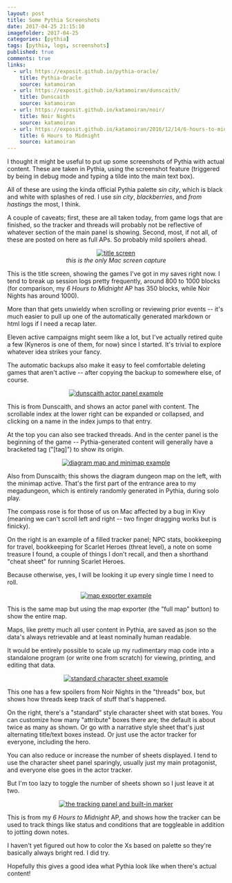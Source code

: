 ```yaml
---
layout: post
title: Some Pythia Screenshots
date: 2017-04-25 21:15:10
imagefolder: 2017-04-25
categories: [pythia]
tags: [pythia, logs, screenshots]
published: true
comments: true
links:
  - url: https://exposit.github.io/pythia-oracle/
    title: Pythia-Oracle
    source: katamoiran
  - url: https://exposit.github.io/katamoiran/dunscaith/
    title: Dunscaith
    source: katamoiran
  - url: https://exposit.github.io/katamoiran/noir/
    title: Noir Nights
    source: katamoiran
  - url: https://exposit.github.io/katamoiran/2016/12/14/6-hours-to-midnight-ap/
    title: 6 Hours to Midnight
    source: katamoiran
---
```


I thought it might be useful to put up some screenshots of Pythia with actual content. These are taken in Pythia, using the screenshot feature (triggered by being in debug mode and typing a tilde into the main text box).

All of these are using the kinda official Pythia palette *sin city*, which is black and white with splashes of red. I use *sin city*, *blackberries*, and *from hastings* the most, I think.

<!--more-->

A couple of caveats; first, these are all taken today, from game logs that are finished, so the tracker and threads will probably not be reflective of whatever section of the main panel is showing. Second, most, if not all, of these are posted on here as full APs. So probably mild spoilers ahead.

<center>
<a href="{{ site.baseurl }}/img/posts/{{page.imagefolder}}/title_screen.png" target="new">
<img src="{{ site.baseurl }}/img/posts/{{page.imagefolder}}/title_screen.png" alt="title screen">
</a><br>
<i>this is the only Mac screen capture</i>
</center>

This is the title screen, showing the games I've got in my saves right now. I tend to break up session logs pretty frequently, around 800 to 1000 blocks (for comparison, my *6 Hours to Midnight* AP has 350 blocks, while Noir Nights has around 1000).

More than that gets unwieldy when scrolling or reviewing prior events -- it's much easier to pull up one of the automatically generated markdown or html logs if I need a recap later.

Eleven active campaigns might seem like a lot, but I've actually retired quite a few (Kyneros is one of them, for now) since I started. It's trivial to explore whatever idea strikes your fancy.

The automatic backups also make it easy to feel comfortable deleting games that aren't active -- after copying the backup to somewhere else, of course.

<center>
<a href="{{ site.baseurl }}/img/posts/{{page.imagefolder}}/screenshot_2017-04-25-21-04-270001.png" target="new"><img src="{{ site.baseurl }}/img/posts/{{page.imagefolder}}/screenshot_2017-04-25-21-04-270001.png" alt="dunscaith actor panel example"></a><br>
</center>

This is from Dunscaith, and shows an actor panel with content. The scrollable index at the lower right can be expanded or collapsed, and clicking on a name in the index jumps to that entry.

At the top you can also see tracked threads. And in the center panel is the beginning of the game -- Pythia-generated content will generally have a bracketed tag ("[tag]") to show its origin.

<center>
<a href="{{ site.baseurl }}/img/posts/{{page.imagefolder}}/screenshot_2017-04-25-21-10-450001.png" target="new"><img src="{{ site.baseurl }}/img/posts/{{page.imagefolder}}/screenshot_2017-04-25-21-10-450001.png" alt="diagram map and minimap example"></a><br>
</center>

Also from Dunscaith; this shows the diagram dungeon map on the left, with the minimap active. That's the first part of the entrance area to my megadungeon, which is entirely randomly generated in Pythia, during solo play.

The compass rose is for those of us on Mac affected by a bug in Kivy (meaning we can't scroll left and right -- two finger dragging works but is finicky).

On the right is an example of a filled tracker panel; NPC stats, bookkeeping for travel, bookkeeping for Scarlet Heroes (threat level), a note on some treasure I found, a couple of things I don't recall, and then a shorthand "cheat sheet" for running Scarlet Heroes.

Because otherwise, yes, I will be looking it up every single time I need to roll.

<center>
<a href="{{ site.baseurl }}/img/posts/{{page.imagefolder}}/dd_Fort_Iseu.png" target="new"><img src="{{ site.baseurl }}/img/posts/{{page.imagefolder}}/dd_Fort_Iseu.png" alt="map exporter example"></a><br>
</center>

This is the same map but using the map exporter (the "full map" button) to show the entire map.

Maps, like pretty much all user content in Pythia, are saved as json so the data's always retrievable and at least nominally human readable.

It would be entirely possible to scale up my rudimentary map code into a standalone program (or write one from scratch) for viewing, printing, and editing that data.

<center>
<a href="{{ site.baseurl }}/img/posts/{{page.imagefolder}}/screenshot_2017-04-25-21-31-470001.png" target="new"><img src="{{ site.baseurl }}/img/posts/{{page.imagefolder}}/screenshot_2017-04-25-21-31-470001.png" alt="standard character sheet example"></a><br>
</center>

This one has a few spoilers from Noir Nights in the "threads" box, but shows how threads keep track of stuff that's happened.

On the right, there's a "standard" style character sheet with stat boxes. You can customize how many "attribute" boxes there are; the default is about twice as many as shown. Or go with a narrative style sheet that's just alternating title/text boxes instead. Or just use the actor tracker for everyone, including the hero.

You can also reduce or increase the number of sheets displayed. I tend to use the character sheet panel sparingly, usually just my main protagonist, and everyone else goes in the actor tracker.

But I'm too lazy to toggle the number of sheets shown so I just leave it at two.

<center>
<a href="{{ site.baseurl }}/img/posts/{{page.imagefolder}}/screenshot_2017-04-25-23-12-220001.png" target="new"><img src="{{ site.baseurl }}/img/posts/{{page.imagefolder}}/screenshot_2017-04-25-23-12-220001.png" alt="the tracking panel and built-in marker"></a><br>
</center>

This is from my *6 Hours to Midnight* AP, and shows how the tracker can be used to track things like status and conditions that are toggleable in addition to jotting down notes.

I haven't yet figured out how to color the Xs based on palette so they're basically always bright red. I did try.

Hopefully this gives a good idea what Pythia look like when there's actual content!
